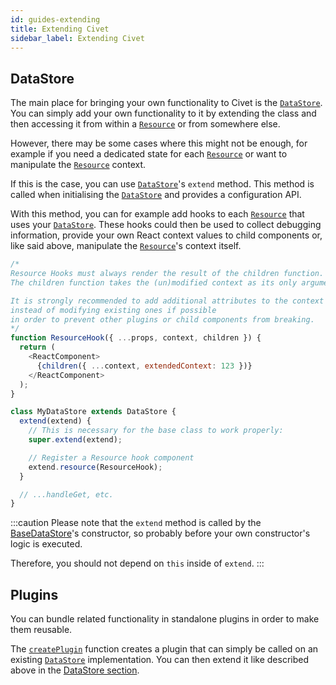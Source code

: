 ```yaml
---
id: guides-extending
title: Extending Civet
sidebar_label: Extending Civet
---
```


## DataStore

The main place for bringing your own functionality to Civet is the [`DataStore`](api-core.md#datastore).
You can simply add your own functionality to it by extending the class and then accessing it from within a [`Resource`](api-core.md#resource) or from somewhere else.

However, there may be some cases where this might not be enough, for example if you need a dedicated state for each [`Resource`](api-core.md#resource) or want to manipulate the [`Resource`](api-core.md#resource) context.

If this is the case, you can use [`DataStore`](api-core.md#datastore)'s `extend` method.
This method is called when initialising the [`DataStore`](api-core.md#datastore) and provides a configuration API.

With this method, you can for example add hooks to each [`Resource`](api-core.md#resource) that uses your [`DataStore`](api-core.md#datastore).
These hooks could then be used to collect debugging information, provide your own React context values to child components or, like said above, manipulate the [`Resource`](api-core.md#resource)'s context itself.

```js
/*
Resource Hooks must always render the result of the children function.
The children function takes the (un)modified context as its only argument.

It is strongly recommended to add additional attributes to the context
instead of modifying existing ones if possible
in order to prevent other plugins or child components from breaking.
*/
function ResourceHook({ ...props, context, children }) {
  return (
    <ReactComponent>
      {children({ ...context, extendedContext: 123 })}
    </ReactComponent>
  );
}

class MyDataStore extends DataStore {
  extend(extend) {
    // This is necessary for the base class to work properly:
    super.extend(extend);

    // Register a Resource hook component
    extend.resource(ResourceHook);
  }

  // ...handleGet, etc.
}
```

:::caution
Please note that the `extend` method is called by the [BaseDataStore](api-core#basedatastore)'s constructor, so probably before your own constructor's logic is executed.

Therefore, you should not depend on `this` inside of `extend`.
:::

## Plugins

You can bundle related functionality in standalone plugins in order to make them reusable.

The [`createPlugin`](api-core.md#createplugin) function creates a plugin that can simply be called on an existing [`DataStore`](api-core.md#datastore) implementation.
You can then extend it like described above in the [DataStore section](#datastore).
